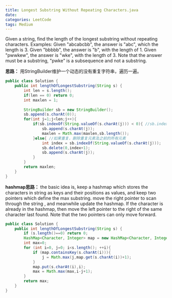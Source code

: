 ```yaml
---
title: Longest Substring Without Repeating Characters.java
date: 
categories: LeetCode
tags: Medium
---
```

Given a string, find the length of the longest substring without repeating characters.
Examples:
Given "abcabcbb", the answer is "abc", which the length is 3.
Given "bbbbb", the answer is "b", with the length of 1.
Given "pwwkew", the answer is "wke", with the length of 3. Note that the answer must be a substring, "pwke" is a subsequence and not a substring.
<!-- more -->
**思路：**
用StringBuilder维护一个动态的没有重复字符串，遍历一遍。
``` java
public class Solution {
    public int lengthOfLongestSubstring(String s) {
        int len = s.length();
        if(len == 0) return 0;
		int maxlen = 1;
		
		StringBuilder sb = new StringBuilder();
		sb.append(s.charAt(0));
		for(int j=1;j<len;j++){
			if(sb.indexOf(String.valueOf(s.charAt(j))) < 0){ //sb.indexOf(str) 返回str的指针，没有为-1
				sb.append(s.charAt(j));
				maxlen = Math.max(maxlen,sb.length());
			}else{ //如果重复，删除重复元素及之前的所有元素
				int index = sb.indexOf(String.valueOf(s.charAt(j)));
				sb.delete(0,index+1);
				sb.append(s.charAt(j));
			}
		}
		return maxlen;
    }
}

``` 
**hashmap思路：**
the basic idea is, keep a hashmap which stores the characters in string as keys and their positions as values, 
and keep two pointers which define the max substring. move the right pointer to scan through the string , 
and meanwhile update the hashmap. If the character is already in the hashmap, then move the left pointer to the right of the same character last found. 
Note that the two pointers can only move forward.
``` java
public class Solution {
    public int lengthOfLongestSubstring(String s) {
        if (s.length()==0) return 0;
        HashMap<Character, Integer> map = new HashMap<Character, Integer>();
        int max=0;
        for (int i=0, j=0; i<s.length(); ++i){
            if (map.containsKey(s.charAt(i))){
                j = Math.max(j,map.get(s.charAt(i))+1);
            }
            map.put(s.charAt(i),i);
            max = Math.max(max,i-j+1);
        }
        return max;
    }
}


``` 